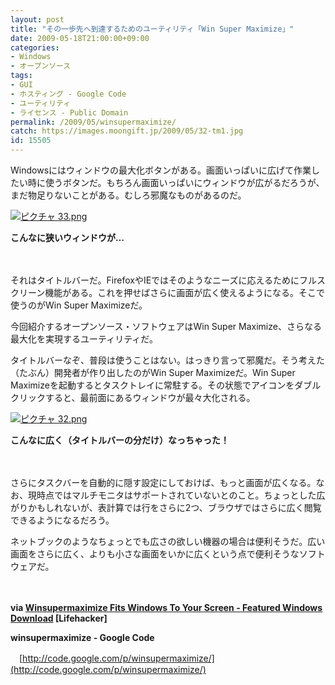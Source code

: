 ```yaml
---
layout: post
title: "その一歩先へ到達するためのユーティリティ「Win Super Maximize」"
date: 2009-05-18T21:00:00+09:00
categories:
- Windows
- オープンソース
tags: 
- GUI
- ホスティング - Google Code
- ユーティリティ
- ライセンス - Public Domain
permalink: /2009/05/winsupermaximize/
catch: https://images.moongift.jp/2009/05/32-tm1.jpg
id: 15505
---
```

Windowsにはウィンドウの最大化ボタンがある。画面いっぱいに広げて作業したい時に使うボタンだ。もちろん画面いっぱいにウィンドウが広がるだろうが、まだ物足りないことがある。むしろ邪魔なものがあるのだ。

  

[![ピクチャ 33.png](https://images.moongift.jp/2009/05/33-tm1.jpg)](https://images.moongift.jp/2009/05/331.png)  
  
**こんなに狭いウィンドウが…**

  

　

  

それはタイトルバーだ。FirefoxやIEではそのようなニーズに応えるためにフルスクリーン機能がある。これを押せばさらに画面が広く使えるようになる。そこで使うのがWin Super Maximizeだ。

  

今回紹介するオープンソース・ソフトウェアはWin Super Maximize、さらなる最大化を実現するユーティリティだ。

  
<!--more-->

タイトルバーなぞ、普段は使うことはない。はっきり言って邪魔だ。そう考えた（たぶん）開発者が作り出したのがWin Super Maximizeだ。Win Super Maximizeを起動するとタスクトレイに常駐する。その状態でアイコンをダブルクリックすると、最前面にあるウィンドウが最々大化される。

  

[![ピクチャ 32.png](https://images.moongift.jp/2009/05/32-tm1.jpg)](https://images.moongift.jp/2009/05/321.png)  
  
**こんなに広く（タイトルバーの分だけ）なっちゃった！**

  

　

  

さらにタスクバーを自動的に隠す設定にしておけば、もっと画面が広くなる。なお、現時点ではマルチモニタはサポートされていないとのこと。ちょっとした広がりかもしれないが、表計算では行をさらに2つ、ブラウザではさらに広く閲覧できるようになるだろう。

  

ネットブックのようなちょっとでも広さの欲しい機器の場合は便利そうだ。広い画面をさらに広く、よりも小さな画面をいかに広くという点で便利そうなソフトウェアだ。

  

　

  

**via [Winsupermaximize Fits Windows To Your Screen - Featured Windows Download](http://lifehacker.com/5250753/winsupermaximize-fits-windows-to-your-screen) [Lifehacker]**

  

**winsupermaximize - Google Code**  
  
　[http://code.google.com/p/winsupermaximize/](http://code.google.com/p/winsupermaximize/)

  
